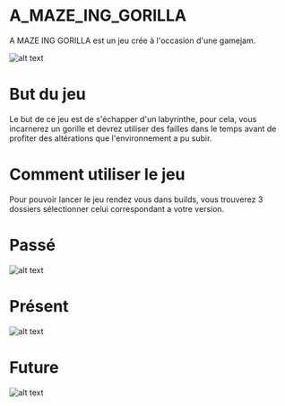 # A_MAZE_ING_GORILLA
A MAZE ING GORILLA est un jeu crée à l'occasion d'une gamejam.

![alt text](https://zupimages.net/up/21/17/wetn.png)

# But du jeu
Le but de ce jeu est de s'échapper d'un labyrinthe, pour cela, vous incarnerez un gorille et devrez utiliser des
failles dans le temps avant de profiter des altérations que l'environnement a pu subir.

# Comment utiliser le jeu
Pour pouvoir lancer le jeu rendez vous dans builds, vous trouverez 3 dossiers sélectionner celui correspondant a votre version.

# Passé

![alt text](https://zupimages.net/up/21/17/u1ga.png)

# Présent

![alt text](https://zupimages.net/up/21/17/k7dz.png)

# Future

![alt text](https://zupimages.net/up/21/17/finl.png)
